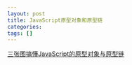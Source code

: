 ```yaml
---
layout: post
title: JavaScript原型对象和原型链
categories: 
tags: []
---
```


[三张图搞懂JavaScript的原型对象与原型链](https://zhuanlan.zhihu.com/p/294808520)
